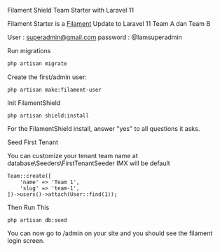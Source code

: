  Filament Shield Team Starter with Laravel 11

Filament Starter is a [Filament](https://filamentphp.com/) Update to Laravel 11
Team A dan Team B

User : superadmin@gmail.com
password : 
@Iamsuperadmin


Run migrations

```bash
php artisan migrate
```

Create the first/admin user:

```
php artisan make:filament-user
```

Init FilamentShield

```
php artisan shield:install
```


For the FilamentShield install, answer "yes" to all questions it asks.



Seed First Tenant 


You can customize your tenant team name at database\Seeders\FirstTenantSeeder IMX will be default



```
Team::create([
    'name' => 'Team 1',
    'slug' => 'team-1',
])->users()->attach(User::find(1));

```

Then Run This

```
php artisan db:seed
```

You can now go to /admin on your site and you should see the filament 
login screen. 

